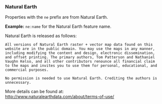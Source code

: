 ### Natural Earth

Properties with the `ne` prefix are from Natural Earth.

**Example:** `ne:name` for the Natural Earth feature name.


Natural Earth is released as follows:

```
All versions of Natural Earth raster + vector map data found on this
website are in the public domain. You may use the maps in any manner,
including modifying the content and design, electronic dissemination,
and offset printing. The primary authors, Tom Patterson and Nathaniel
Vaughn Kelso, and all other contributors renounce all financial claim
to the maps and invites you to use them for personal, educational, and
commercial purposes.

No permission is needed to use Natural Earth. Crediting the authors is
unnecessary.
```

More details can be found at: http://www.naturalearthdata.com/about/terms-of-use/